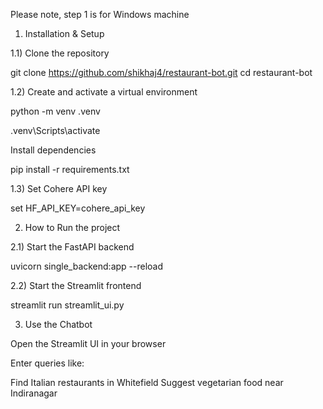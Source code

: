Please note, step 1 is for Windows machine

1) Installation & Setup

1.1) Clone the repository

git clone https://github.com/shikhaj4/restaurant-bot.git
cd restaurant-bot


1.2) Create and activate a virtual environment

python -m venv .venv

.venv\Scripts\activate


Install dependencies

pip install -r requirements.txt


1.3) Set Cohere API key


set HF_API_KEY=cohere_api_key

2) How to Run the project

2.1) Start the FastAPI backend

uvicorn single_backend:app --reload


2.2) Start the Streamlit frontend

streamlit run streamlit_ui.py


3) Use the Chatbot

Open the Streamlit UI in your browser 

Enter queries like:

Find Italian restaurants in Whitefield
Suggest vegetarian food near Indiranagar